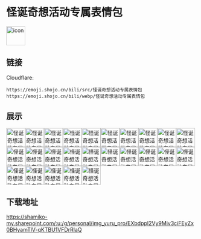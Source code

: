 # 怪诞奇想活动专属表情包
<img src="https://emoji.shojo.cn/bili/src/怪诞奇想活动专属表情包/icon.png" width="50" height="50" alt="icon">

## 链接
Cloudflare:
```
https://emoji.shojo.cn/bili/src/怪诞奇想活动专属表情包
https://emoji.shojo.cn/bili/webp/怪诞奇想活动专属表情包
```
## 展示
<img src="https://emoji.shojo.cn/bili/src/怪诞奇想活动专属表情包/怪诞奇想活动专属表情包-我能飞.png" width="50" height="50" alt="怪诞奇想活动专属表情包-我能飞"><img src="https://emoji.shojo.cn/bili/src/怪诞奇想活动专属表情包/怪诞奇想活动专属表情包-送你花.png" width="50" height="50" alt="怪诞奇想活动专属表情包-送你花"><img src="https://emoji.shojo.cn/bili/src/怪诞奇想活动专属表情包/怪诞奇想活动专属表情包-不忍直视.png" width="50" height="50" alt="怪诞奇想活动专属表情包-不忍直视"><img src="https://emoji.shojo.cn/bili/src/怪诞奇想活动专属表情包/怪诞奇想活动专属表情包-我不知道.png" width="50" height="50" alt="怪诞奇想活动专属表情包-我不知道"><img src="https://emoji.shojo.cn/bili/src/怪诞奇想活动专属表情包/怪诞奇想活动专属表情包-大变活人.png" width="50" height="50" alt="怪诞奇想活动专属表情包-大变活人"><img src="https://emoji.shojo.cn/bili/src/怪诞奇想活动专属表情包/怪诞奇想活动专属表情包-点赞.png" width="50" height="50" alt="怪诞奇想活动专属表情包-点赞"><img src="https://emoji.shojo.cn/bili/src/怪诞奇想活动专属表情包/怪诞奇想活动专属表情包-表演开始.png" width="50" height="50" alt="怪诞奇想活动专属表情包-表演开始"><img src="https://emoji.shojo.cn/bili/src/怪诞奇想活动专属表情包/怪诞奇想活动专属表情包-快跑.png" width="50" height="50" alt="怪诞奇想活动专属表情包-快跑"><img src="https://emoji.shojo.cn/bili/src/怪诞奇想活动专属表情包/怪诞奇想活动专属表情包-变身.png" width="50" height="50" alt="怪诞奇想活动专属表情包-变身"><img src="https://emoji.shojo.cn/bili/src/怪诞奇想活动专属表情包/怪诞奇想活动专属表情包-百发百中.png" width="50" height="50" alt="怪诞奇想活动专属表情包-百发百中"><img src="https://emoji.shojo.cn/bili/src/怪诞奇想活动专属表情包/怪诞奇想活动专属表情包-兔子.png" width="50" height="50" alt="怪诞奇想活动专属表情包-兔子"><img src="https://emoji.shojo.cn/bili/src/怪诞奇想活动专属表情包/怪诞奇想活动专属表情包-magic.png" width="50" height="50" alt="怪诞奇想活动专属表情包-magic"><img src="https://emoji.shojo.cn/bili/src/怪诞奇想活动专属表情包/怪诞奇想活动专属表情包-恍然大悟.png" width="50" height="50" alt="怪诞奇想活动专属表情包-恍然大悟"><img src="https://emoji.shojo.cn/bili/src/怪诞奇想活动专属表情包/怪诞奇想活动专属表情包-吃瓜中.png" width="50" height="50" alt="怪诞奇想活动专属表情包-吃瓜中"><img src="https://emoji.shojo.cn/bili/src/怪诞奇想活动专属表情包/怪诞奇想活动专属表情包-不敢相信.png" width="50" height="50" alt="怪诞奇想活动专属表情包-不敢相信"><img src="https://emoji.shojo.cn/bili/src/怪诞奇想活动专属表情包/怪诞奇想活动专属表情包-生气.png" width="50" height="50" alt="怪诞奇想活动专属表情包-生气"><img src="https://emoji.shojo.cn/bili/src/怪诞奇想活动专属表情包/怪诞奇想活动专属表情包-干杯.png" width="50" height="50" alt="怪诞奇想活动专属表情包-干杯"><img src="https://emoji.shojo.cn/bili/src/怪诞奇想活动专属表情包/怪诞奇想活动专属表情包-领奖.png" width="50" height="50" alt="怪诞奇想活动专属表情包-领奖"><img src="https://emoji.shojo.cn/bili/src/怪诞奇想活动专属表情包/怪诞奇想活动专属表情包-困困.png" width="50" height="50" alt="怪诞奇想活动专属表情包-困困"><img src="https://emoji.shojo.cn/bili/src/怪诞奇想活动专属表情包/怪诞奇想活动专属表情包-欢迎.png" width="50" height="50" alt="怪诞奇想活动专属表情包-欢迎"><img src="https://emoji.shojo.cn/bili/src/怪诞奇想活动专属表情包/怪诞奇想活动专属表情包-吸欧气.png" width="50" height="50" alt="怪诞奇想活动专属表情包-吸欧气"><img src="https://emoji.shojo.cn/bili/src/怪诞奇想活动专属表情包/怪诞奇想活动专属表情包-抽签.png" width="50" height="50" alt="怪诞奇想活动专属表情包-抽签"><img src="https://emoji.shojo.cn/bili/src/怪诞奇想活动专属表情包/怪诞奇想活动专属表情包-偷偷观察.png" width="50" height="50" alt="怪诞奇想活动专属表情包-偷偷观察"><img src="https://emoji.shojo.cn/bili/src/怪诞奇想活动专属表情包/怪诞奇想活动专属表情包-施法ing.png" width="50" height="50" alt="怪诞奇想活动专属表情包-施法ing"><img src="https://emoji.shojo.cn/bili/src/怪诞奇想活动专属表情包/怪诞奇想活动专属表情包-轮到你了.png" width="50" height="50" alt="怪诞奇想活动专属表情包-轮到你了">

## 下载地址

https://shamiko-my.sharepoint.com/:u:/g/personal/img_yuru_pro/EXbdppI2Vy9Miv3ciFEyZx0BHyamTlV-qKTBU1VFDrRlaQ